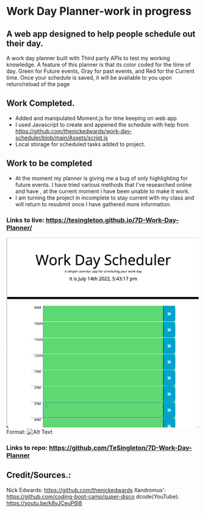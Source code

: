 
# Work Day Planner-work in progress

## A web app designed to help people schedule out their day. 
A work day planner built with Third party APIs to test my working knowledge. 
A feature of this planner is that its color coded for the time of day. 
Green for Future events, Gray  for past events, and Red for the Current time. 
Once your schedule is saved, it will be available to you upon return/reload of the page


## Work Completed.
* Added and manipulated Moment.js for time keeping on web app
* I used Javascript to create and appened the schedule with help from https://github.com/thenickedwards/work-day-scheduler/blob/main/Assets/script.js
* Local storage for scheduled tasks added to project.

## Work to be completed 
* At the moment my planner is giving me a bug of only highlighting for future events. 
  I have tried various methods that I've researched online and have , at the current moment i have been unable to make it work. 
* I am turning the project in incomplete to stay current with my class and will return to resubmit once I have gathered more information. 

### Links to live: https://tesingleton.github.io/7D-Work-Day-Planner/ 

![App Screenshot](./Assets/images/Screen%20Shot%202022-07-14%20at%205.43.17%20PM.png)
Format: ![Alt Text](url)

### Links to repo: https://github.com/TeSingleton/7D-Work-Day-Planner


## Credit/Sources.:

Nick Edwards: https://github.com/thenickedwards
Xandromus': https://github.com/coding-boot-camp/super-disco
dcode(YouTube): https://youtu.be/k8yJCeuP6I8
